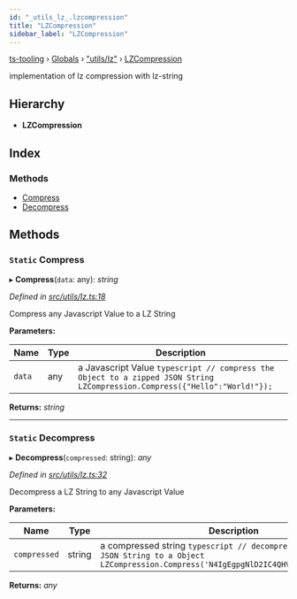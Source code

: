 ```yaml
---
id: "_utils_lz_.lzcompression"
title: "LZCompression"
sidebar_label: "LZCompression"
---
```


[ts-tooling](../index.md) › [Globals](../globals.md) › ["utils/lz"](../modules/_utils_lz_.md) › [LZCompression](_utils_lz_.lzcompression.md)

implementation of lz compression
with lz-string

## Hierarchy

* **LZCompression**

## Index

### Methods

* [Compress](_utils_lz_.lzcompression.md#static-compress)
* [Decompress](_utils_lz_.lzcompression.md#static-decompress)

## Methods

### `Static` Compress

▸ **Compress**(`data`: any): *string*

*Defined in [src/utils/lz.ts:18](https://github.com/nodejayes/ts-tooling/blob/ad92cc8/src/utils/lz.ts#L18)*

Compress any Javascript Value to a LZ String

**Parameters:**

Name | Type | Description |
------ | ------ | ------ |
`data` | any | a Javascript Value  ```typescript // compress the Object to a zipped JSON String LZCompression.Compress({"Hello":"World!"}); ```  |

**Returns:** *string*

___

### `Static` Decompress

▸ **Decompress**(`compressed`: string): *any*

*Defined in [src/utils/lz.ts:32](https://github.com/nodejayes/ts-tooling/blob/ad92cc8/src/utils/lz.ts#L32)*

Decompress a LZ String to any Javascript Value

**Parameters:**

Name | Type | Description |
------ | ------ | ------ |
`compressed` | string | a compressed string  ```typescript // decompress the zipped JSON String to a Object LZCompression.Compress('N4IgEgpgNlD2IC4QHVYCcoBMCEIC+QA='); ```  |

**Returns:** *any*
